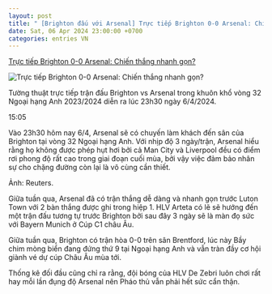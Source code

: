```yaml
---
layout: post
title: " [Brighton đấu với Arsenal] Trực tiếp Brighton 0-0 Arsenal: Chiến thắng nhanh gọn?"
date: Sat, 06 Apr 2024 23:00:00 +0700
categories: entries VN
---
```

[Trực tiếp Brighton 0-0 Arsenal: Chiến thắng nhanh gọn?](https://vov.vn/the-thao/truc-tiep-brighton-0-0-arsenal-chien-thang-nhanh-gon-post1087407.vov)

![Trực tiếp Brighton 0-0 Arsenal: Chiến thắng nhanh gọn?](https://vov-media.emitech.vn/sites/default/files/styles/og_image/public/2024-04/saka.jpg?v=1712424650)

Tường thuật trực tiếp trận đấu Brighton vs Arsenal trong khuôn khổ vòng 32 Ngoại hạng Anh 2023/2024 diễn ra lúc 23h30 ngày 6/4/2024.

15:05

Vào 23h30 hôm nay 6/4, Arsenal sẽ có chuyến làm khách đến sân của Brighton tại vòng 32 Ngoại hạng Anh. Với nhịp độ 3 ngày/trận, Arsenal hiểu rằng họ không được phép hụt hơi bởi cả Man City và Liverpool đều có điểm rơi phong độ rất cao trong giai đoạn cuối mùa, bởi vậy việc đảm bảo nhân sự cho chặng đường còn lại là vô cùng cần thiết.

Ảnh: Reuters.

Giữa tuần qua, Arsenal đã có trận thắng dễ dàng và nhanh gọn trước Luton Town với 2 bàn thắng được ghi trong hiệp 1. HLV Arteta có lẽ sẽ hướng đến một trận đấu tương tự trước Brighton bởi sau đây 3 ngày sẽ là màn đọ sức với Bayern Munich ở Cúp C1 châu Âu.

Giữa tuần qua, Brighton có trận hòa 0-0 trên sân Brentford, lúc này Bầy chim mòng biển đang đứng thứ 9 tại Ngoại hạng Anh và vẫn tràn đầy cơ hội giành vé dự cúp Châu Âu mùa tới.

Thống kê đối đầu cũng chỉ ra rằng, đội bóng của HLV De Zebri luôn chơi rất hay mỗi lần đụng độ Arsenal nên Pháo thủ vẫn phải hết sức cẩn thận.

